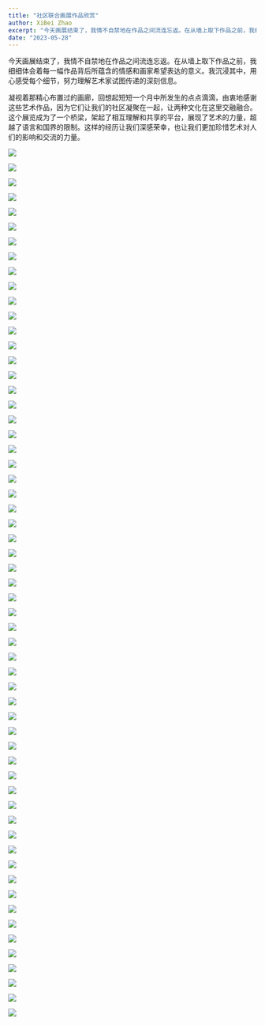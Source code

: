 ```yaml
---
title: "社区联合画展作品欣赏"
author: XiBei Zhao
excerpt: "今天画展结束了，我情不自禁地在作品之间流连忘返。在从墙上取下作品之前，我细细体会着每一幅作品背后所蕴含的情感和画家希望表达的意义。我沉浸其中，用心感受每个细节，努力理解艺术家试图传递的深刻信息。凝视着那精心布置过的画廊，回想起短短一个月中所发生的点点滴滴，由衷地感谢这些艺术作品，因为它们让我们的社区凝聚在一起，让两种文化在这里交融融合。这个展览成为了一个桥梁，架起了相互理解和共享的平台，展现了艺术的力量，超越了语言和国界的限制。这样的经历让我们深感荣幸，也让我们更加珍惜艺术对人们的影响和交流的力量。"
date: "2023-05-28"
---
```


今天画展结束了，我情不自禁地在作品之间流连忘返。在从墙上取下作品之前，我细细体会着每一幅作品背后所蕴含的情感和画家希望表达的意义。我沉浸其中，用心感受每个细节，努力理解艺术家试图传递的深刻信息。

凝视着那精心布置过的画廊，回想起短短一个月中所发生的点点滴滴，由衷地感谢这些艺术作品，因为它们让我们的社区凝聚在一起，让两种文化在这里交融融合。这个展览成为了一个桥梁，架起了相互理解和共享的平台，展现了艺术的力量，超越了语言和国界的限制。这样的经历让我们深感荣幸，也让我们更加珍惜艺术对人们的影响和交流的力量。

  ![](https://res.cloudinary.com/dhngj18do/image/upload/f_auto,q_auto/v1/images/artshow/2023_artworks_01)

  ![](https://res.cloudinary.com/dhngj18do/image/upload/f_auto,q_auto/v1/images/artshow/2023_artworks_02)

  ![](https://res.cloudinary.com/dhngj18do/image/upload/f_auto,q_auto/v1/images/artshow/2023_artworks_03)

  ![](https://res.cloudinary.com/dhngj18do/image/upload/f_auto,q_auto/v1/images/artshow/2023_artworks_04)

  ![](https://res.cloudinary.com/dhngj18do/image/upload/f_auto,q_auto/v1/images/artshow/2023_artworks_05)

  ![](https://res.cloudinary.com/dhngj18do/image/upload/f_auto,q_auto/v1/images/artshow/2023_artworks_06)

  ![](https://res.cloudinary.com/dhngj18do/image/upload/f_auto,q_auto/v1/images/artshow/2023_artworks_07)

  ![](https://res.cloudinary.com/dhngj18do/image/upload/f_auto,q_auto/v1/images/artshow/2023_artworks_08)

  ![](https://res.cloudinary.com/dhngj18do/image/upload/f_auto,q_auto/v1/images/artshow/2023_artworks_09)

  ![](https://res.cloudinary.com/dhngj18do/image/upload/f_auto,q_auto/v1/images/artshow/2023_artworks_10)

  ![](https://res.cloudinary.com/dhngj18do/image/upload/f_auto,q_auto/v1/images/artshow/2023_artworks_11)

  ![](https://res.cloudinary.com/dhngj18do/image/upload/f_auto,q_auto/v1/images/artshow/2023_artworks_11a)

  ![](https://res.cloudinary.com/dhngj18do/image/upload/f_auto,q_auto/v1/images/artshow/2023_artworks_12)

  ![](https://res.cloudinary.com/dhngj18do/image/upload/f_auto,q_auto/v1/images/artshow/2023_artworks_13)

  ![](https://res.cloudinary.com/dhngj18do/image/upload/f_auto,q_auto/v1/images/artshow/2023_artworks_14)

  ![](https://res.cloudinary.com/dhngj18do/image/upload/f_auto,q_auto/v1/images/artshow/2023_artworks_15)

  ![](https://res.cloudinary.com/dhngj18do/image/upload/f_auto,q_auto/v1/images/artshow/2023_artworks_16)

  ![](https://res.cloudinary.com/dhngj18do/image/upload/f_auto,q_auto/v1/images/artshow/2023_artworks_17)

  ![](https://res.cloudinary.com/dhngj18do/image/upload/f_auto,q_auto/v1/images/artshow/2023_artworks_18)

  ![](https://res.cloudinary.com/dhngj18do/image/upload/f_auto,q_auto/v1/images/artshow/2023_artworks_19)

  ![](https://res.cloudinary.com/dhngj18do/image/upload/f_auto,q_auto/v1/images/artshow/2023_artworks_19a)

  ![](https://res.cloudinary.com/dhngj18do/image/upload/f_auto,q_auto/v1/images/artshow/2023_artworks_19b)

  ![](https://res.cloudinary.com/dhngj18do/image/upload/f_auto,q_auto/v1/images/artshow/2023_artworks_20)

  ![](https://res.cloudinary.com/dhngj18do/image/upload/f_auto,q_auto/v1/images/artshow/2023_artworks_21)

  ![](https://res.cloudinary.com/dhngj18do/image/upload/f_auto,q_auto/v1/images/artshow/2023_artworks_22)

  ![](https://res.cloudinary.com/dhngj18do/image/upload/f_auto,q_auto/v1/images/artshow/2023_artworks_23)

  ![](https://res.cloudinary.com/dhngj18do/image/upload/f_auto,q_auto/v1/images/artshow/2023_artworks_24)

  ![](https://res.cloudinary.com/dhngj18do/image/upload/f_auto,q_auto/v1/images/artshow/2023_artworks_25)

  ![](https://res.cloudinary.com/dhngj18do/image/upload/f_auto,q_auto/v1/images/artshow/2023_artworks_26)

  ![](https://res.cloudinary.com/dhngj18do/image/upload/f_auto,q_auto/v1/images/artshow/2023_artworks_27)

  ![](https://res.cloudinary.com/dhngj18do/image/upload/f_auto,q_auto/v1/images/artshow/2023_artworks_28)

  ![](https://res.cloudinary.com/dhngj18do/image/upload/f_auto,q_auto/v1/images/artshow/2023_artworks_29)

  ![](https://res.cloudinary.com/dhngj18do/image/upload/f_auto,q_auto/v1/images/artshow/2023_artworks_30)

  ![](https://res.cloudinary.com/dhngj18do/image/upload/f_auto,q_auto/v1/images/artshow/2023_artworks_31)

  ![](https://res.cloudinary.com/dhngj18do/image/upload/f_auto,q_auto/v1/images/artshow/2023_artworks_32)

  ![](https://res.cloudinary.com/dhngj18do/image/upload/f_auto,q_auto/v1/images/artshow/2023_artworks_33)

  ![](https://res.cloudinary.com/dhngj18do/image/upload/f_auto,q_auto/v1/images/artshow/2023_artworks_34)

  ![](https://res.cloudinary.com/dhngj18do/image/upload/f_auto,q_auto/v1/images/artshow/2023_artworks_35)

  ![](https://res.cloudinary.com/dhngj18do/image/upload/f_auto,q_auto/v1/images/artshow/2023_artworks_36)

  ![](https://res.cloudinary.com/dhngj18do/image/upload/f_auto,q_auto/v1/images/artshow/2023_artworks_36a)

  ![](https://res.cloudinary.com/dhngj18do/image/upload/f_auto,q_auto/v1/images/artshow/2023_artworks_37)

  ![](https://res.cloudinary.com/dhngj18do/image/upload/f_auto,q_auto/v1/images/artshow/2023_artworks_38)

  ![](https://res.cloudinary.com/dhngj18do/image/upload/f_auto,q_auto/v1/images/artshow/2023_artworks_39)

  ![](https://res.cloudinary.com/dhngj18do/image/upload/f_auto,q_auto/v1/images/artshow/2023_artworks_40)

  ![](https://res.cloudinary.com/dhngj18do/image/upload/f_auto,q_auto/v1/images/artshow/2023_artworks_41)

  ![](https://res.cloudinary.com/dhngj18do/image/upload/f_auto,q_auto/v1/images/artshow/2023_artworks_42)

  ![](https://res.cloudinary.com/dhngj18do/image/upload/f_auto,q_auto/v1/images/artshow/2023_artworks_43)

  ![](https://res.cloudinary.com/dhngj18do/image/upload/f_auto,q_auto/v1/images/artshow/2023_artworks_44)

  ![](https://res.cloudinary.com/dhngj18do/image/upload/f_auto,q_auto/v1/images/artshow/2023_artworks_45)

  ![](https://res.cloudinary.com/dhngj18do/image/upload/f_auto,q_auto/v1/images/artshow/2023_artworks_46)

  ![](https://res.cloudinary.com/dhngj18do/image/upload/f_auto,q_auto/v1/images/artshow/2023_artworks_47)

  ![](https://res.cloudinary.com/dhngj18do/image/upload/f_auto,q_auto/v1/images/artshow/2023_artworks_48)

  ![](https://res.cloudinary.com/dhngj18do/image/upload/f_auto,q_auto/v1/images/artshow/2023_artworks_49)

  ![](https://res.cloudinary.com/dhngj18do/image/upload/f_auto,q_auto/v1/images/artshow/2023_artworks_50)

  ![](https://res.cloudinary.com/dhngj18do/image/upload/f_auto,q_auto/v1/images/artshow/2023_artworks_51)

  ![](https://res.cloudinary.com/dhngj18do/image/upload/f_auto,q_auto/v1/images/artshow/2023_artworks_52)

  ![](https://res.cloudinary.com/dhngj18do/image/upload/f_auto,q_auto/v1/images/artshow/2023_artworks_52a)

  ![](https://res.cloudinary.com/dhngj18do/image/upload/f_auto,q_auto/v1/images/artshow/2023_artworks_53)

  ![](https://res.cloudinary.com/dhngj18do/image/upload/f_auto,q_auto/v1/images/artshow/2023_artworks_54)
